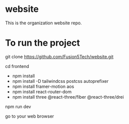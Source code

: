 # website

This is the organization website repo.


# To run the project


git clone https://github.com/Fusion5Tech/website.git

cd frontend

- npm install
- npm install -D tailwindcss postcss autoprefixer
- npm install framer-motion aos
- npm install react-router-dom
- npm install three @react-three/fiber @react-three/drei

npm run dev 

go to your web browser

